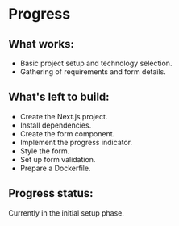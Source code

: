 # Progress

## What works:
* Basic project setup and technology selection.
* Gathering of requirements and form details.

## What's left to build:
* Create the Next.js project.
* Install dependencies.
* Create the form component.
* Implement the progress indicator.
* Style the form.
* Set up form validation.
* Prepare a Dockerfile.

## Progress status:
Currently in the initial setup phase.
